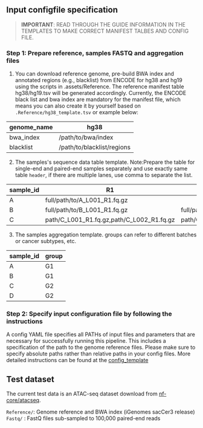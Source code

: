 ## Input configfile specification
> **IMPORTANT**: READ THROUGH THE GUIDE INFORMATION IN THE TEMPLATES TO MAKE CORRECT MANIFEST TALBES AND CONFIG FILE. 

### Step 1: Prepare reference, samples FASTQ and aggregation files
1) You can download reference genome, pre-build BWA index and annotated regions (e.g., blacklist) from ENCODE for hg38 and hg19 using the scripts in .assets/Reference. The reference manifest table hg38/hg19.tsv will be generated accordingly. Currently, the ENCODE black list and bwa index are mandatory for the manifest file, which means you can also create it by yourself based on `.Reference/hg38_template.tsv` or example below:

|	genome_name   |     hg38	 |
|---------------|------------|
| bwa_index	    |  /path/to/bwa/index |
| blacklist     |  /path/to/blacklist/regions  |


2) The samples's sequence data table template. Note:Prepare the table for single-end and paired-end samples separately and use exactly same table `header`, if there are multiple lanes, use comma to separate the list.

|	sample_id   |     R1	     |  R2(p.r.n.)|
|-------------|--------------|------------|
|  A	|  full/path/to/A_L001_R1.fq.gz |                              |
|  B	|  full/path/to/B_L001_R1.fq.gz | full/path/to/B_L001_R2.fq.gz |
|  C  |  path/C_L001_R1.fq.gz,path/C_L002_R1.fq.gz | path/C_L001_R2.fq.gz,path/C_L002_R2.fq.gz  |

3) The samples aggregation template. groups can refer to different batches or cancer subtypes, etc.

|	sample_id   |     group	   |
|-------------|--------------|
|  A	|  G1 |
|  B	|  G1 |
|  C  |  G2 |
|  D  |  G2 |

### Step 2: Specify input configuration file by following the instructions
A config YAML file specifies all PATHs of input files and parameters that are necessary for successfully running this pipeline. This includes a specification of the path to the genome reference files. Please make sure to specify absolute paths rather than relative paths in your config files. More detailed instructions can be found at the [config_template](./test/config_template.yaml)



## Test dataset

The current test data is an ATAC-seq dataset download from [nf-core/atacseq](https://github.com/nf-core/test-datasets/tree/0c58a9f36205cc5f8c6bbb2ca03c401c61cb849d).

`Reference/`: Genome reference and BWA index (iGenomes sacCer3 release)   
`Fastq/` : FastQ files sub-sampled to 100,000 paired-end reads   
